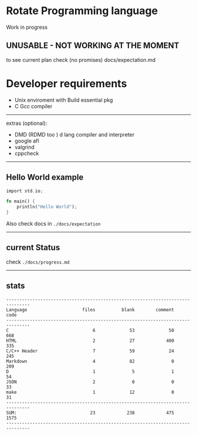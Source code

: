 # Rotate Programming language

 Work in progress 
 
## UNUSABLE -  NOT WORKING AT THE MOMENT
 
 to see current plan check (no promises) docs/expectation.md


# Developer requirements 

- Unix enviroment with Build essential pkg
- C Gcc compiler
---
extras (optional):
- DMD (RDMD too ) d lang compiler and interpreter
- google afl
- valgrind
- cppcheck


---
## Hello World example
 ```rust
 import std.io;
 
 fn main() {
     println("Hello World");
 }
 ```
 Also check docs in `./docs/expectation` 


---
## current Status
check `./docs/progress.md`

---

## stats

```
-------------------------------------------------------------------------------
Language                     files          blank        comment           code
-------------------------------------------------------------------------------
C                                6             53             50            668
HTML                             2             27            400            335
C/C++ Header                     7             59             24            245
Markdown                         4             82              0            209
D                                1              5              1             54
JSON                             2              0              0             33
make                             1             12              0             31
-------------------------------------------------------------------------------
SUM:                            23            238            475           1575
-------------------------------------------------------------------------------
```
